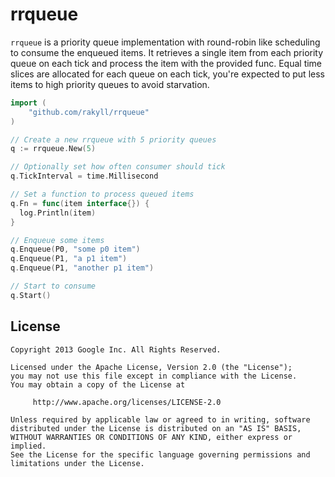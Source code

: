 # rrqueue

`rrqueue` is a priority queue implementation with round-robin like scheduling to consume the enqueued items. It retrieves a single item from each priority queue on each tick and process the item with the provided func. Equal time slices are allocated for each queue on each tick, you're expected to put less items to high priority queues to avoid starvation. 

~~~ go
import (
    "github.com/rakyll/rrqueue"
)

// Create a new rrqueue with 5 priority queues
q := rrqueue.New(5)

// Optionally set how often consumer should tick
q.TickInterval = time.Millisecond

// Set a function to process queued items
q.Fn = func(item interface{}) {
  log.Println(item)
}

// Enqueue some items
q.Enqueue(P0, "some p0 item")
q.Enqueue(P1, "a p1 item")
q.Enqueue(P1, "another p1 item")

// Start to consume
q.Start()
~~~
    
## License
    Copyright 2013 Google Inc. All Rights Reserved.
    
    Licensed under the Apache License, Version 2.0 (the "License");
    you may not use this file except in compliance with the License.
    You may obtain a copy of the License at
    
         http://www.apache.org/licenses/LICENSE-2.0
    
    Unless required by applicable law or agreed to in writing, software
    distributed under the License is distributed on an "AS IS" BASIS,
    WITHOUT WARRANTIES OR CONDITIONS OF ANY KIND, either express or implied.
    See the License for the specific language governing permissions and
    limitations under the License.
